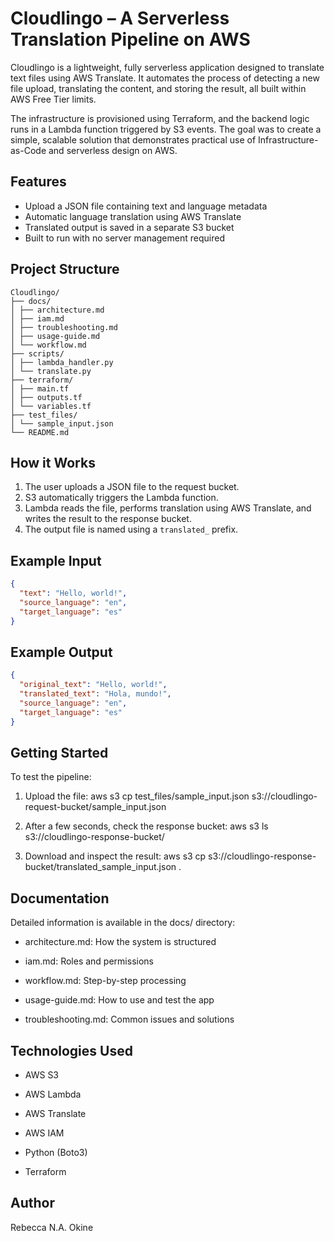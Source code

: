 # Cloudlingo – A Serverless Translation Pipeline on AWS

Cloudlingo is a lightweight, fully serverless application designed to translate text files using AWS Translate. It automates the process of detecting a new file upload, translating the content, and storing the result, all built within AWS Free Tier limits.

The infrastructure is provisioned using Terraform, and the backend logic runs in a Lambda function triggered by S3 events. The goal was to create a simple, scalable solution that demonstrates practical use of Infrastructure-as-Code and serverless design on AWS.


## Features

- Upload a JSON file containing text and language metadata
- Automatic language translation using AWS Translate
- Translated output is saved in a separate S3 bucket
- Built to run with no server management required


## Project Structure

```
Cloudlingo/
├── docs/
│ ├── architecture.md
│ ├── iam.md
│ ├── troubleshooting.md
│ ├── usage-guide.md
│ └── workflow.md
├── scripts/
│ ├── lambda_handler.py
│ └── translate.py
├── terraform/
│ ├── main.tf
│ ├── outputs.tf
│ └── variables.tf
├── test_files/
│ └── sample_input.json
└── README.md

```

## How it Works

1. The user uploads a JSON file to the request bucket.
2. S3 automatically triggers the Lambda function.
3. Lambda reads the file, performs translation using AWS Translate, and writes the result to the response bucket.
4. The output file is named using a `translated_` prefix.


## Example Input

```json
{
  "text": "Hello, world!",
  "source_language": "en",
  "target_language": "es"
}
```


## Example Output

```json
{
  "original_text": "Hello, world!",
  "translated_text": "Hola, mundo!",
  "source_language": "en",
  "target_language": "es"
}
```


## Getting Started

To test the pipeline:

1. Upload the file:
aws s3 cp test_files/sample_input.json s3://cloudlingo-request-bucket/sample_input.json

2. After a few seconds, check the response bucket:
aws s3 ls s3://cloudlingo-response-bucket/

3. Download and inspect the result:
aws s3 cp s3://cloudlingo-response-bucket/translated_sample_input.json .

## Documentation

Detailed information is available in the docs/ directory:

- architecture.md: How the system is structured

- iam.md: Roles and permissions

- workflow.md: Step-by-step processing

- usage-guide.md: How to use and test the app

- troubleshooting.md: Common issues and solutions

## Technologies Used

- AWS S3

- AWS Lambda

- AWS Translate

- AWS IAM

- Python (Boto3)

- Terraform

## Author
Rebecca N.A. Okine
